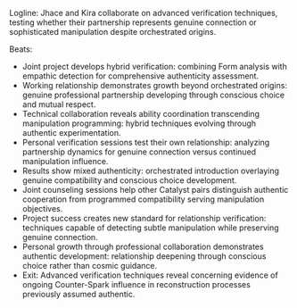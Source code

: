 ﻿---
series: 3
novella: 2
file: S3N2_CH05
type: chapter
pov: Dual (Jhace/Kira)
setting: Joint verification project - authentic partnership
word_target_min: 1201
word_target_max: 2299
status: outline
---
Logline: Jhace and Kira collaborate on advanced verification techniques, testing whether their partnership represents genuine connection or sophisticated manipulation despite orchestrated origins.

Beats:
- Joint project develops hybrid verification: combining Form analysis with empathic detection for comprehensive authenticity assessment.
- Working relationship demonstrates growth beyond orchestrated origins: genuine professional partnership developing through conscious choice and mutual respect.
- Technical collaboration reveals ability coordination transcending manipulation programming: hybrid techniques evolving through authentic experimentation.
- Personal verification sessions test their own relationship: analyzing partnership dynamics for genuine connection versus continued manipulation influence.
- Results show mixed authenticity: orchestrated introduction overlaying genuine compatibility and conscious choice development.
- Joint counseling sessions help other Catalyst pairs distinguish authentic cooperation from programmed compatibility serving manipulation objectives.
- Project success creates new standard for relationship verification: techniques capable of detecting subtle manipulation while preserving genuine connection.
- Personal growth through professional collaboration demonstrates authentic development: relationship deepening through conscious choice rather than cosmic guidance.
- Exit: Advanced verification techniques reveal concerning evidence of ongoing Counter-Spark influence in reconstruction processes previously assumed authentic.
